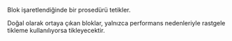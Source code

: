 Blok işaretlendiğinde bir prosedürü tetikler.

Doğal olarak ortaya çıkan bloklar, yalnızca performans nedenleriyle rastgele tikleme kullanılıyorsa tikleyecektir.
